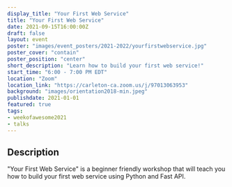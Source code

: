 ```yaml
---
display_title: "Your First Web Service"
title: "Your First Web Service"
date: 2021-09-15T16:00:00Z
draft: false
layout: event
poster: "images/event_posters/2021-2022/yourfirstwebservice.jpg"
poster_cover: "contain"
poster_position: "center"
short_description: "Learn how to build your first web service!"
start_time: "6:00 - 7:00 PM EDT"
location: "Zoom"
location_link: "https://carleton-ca.zoom.us/j/97013063953"
background: "images/orientation2018-min.jpeg"
publishdate: 2021-01-01
featured: true
tags:
- weekofawesome2021
- talks
---
```


## Description

"Your First Web Service" is a beginner friendly workshop that will teach you how to build your first web service using Python and Fast API.
